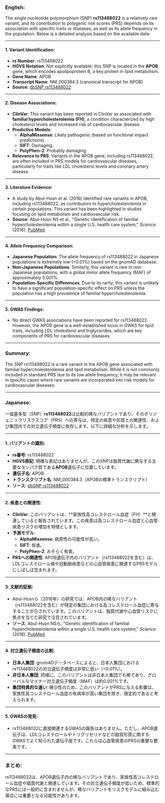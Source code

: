 ### English:
The single nucleotide polymorphism (SNP) **rs113488022** is a relatively rare variant, and its contribution to polygenic risk scores (PRS) depends on its association with specific traits or diseases, as well as its allele frequency in the population. Below is a detailed analysis based on the available data:

---

#### 1. **Variant Identification**:
   - **rs Number**: rs113488022
   - **HGVS Notation**: Not explicitly available; this SNP is located in the **APOB** gene, which encodes apolipoprotein B, a key protein in lipid metabolism.
   - **Gene Name**: APOB
   - **Transcript Name**: NM_000384.3 (canonical transcript for APOB)
   - **Source**: [dbSNP rs113488022](https://www.ncbi.nlm.nih.gov/snp/rs113488022)

---

#### 2. **Disease Associations**:
   - **ClinVar**: This variant has been reported in ClinVar as associated with **familial hypercholesterolemia (FH)**, a condition characterized by high cholesterol levels and increased risk of cardiovascular disease.
   - **Predictive Models**:
     - **AlphaMissense**: Likely pathogenic (based on functional impact predictions).
     - **SIFT**: Damaging.
     - **PolyPhen-2**: Probably damaging.
   - **Relevance to PRS**: Variants in the APOB gene, including rs113488022, are often included in PRS models for cardiovascular diseases, particularly for traits like LDL cholesterol levels and coronary artery disease.

---

#### 3. **Literature Evidence**:
   - A study by Abul-Husn et al. (2016) identified rare variants in APOB, including rs113488022, as contributors to hypercholesterolemia in certain populations. This variant has been highlighted in studies focusing on lipid metabolism and cardiovascular risk.
   - **Source**: Abul-Husn NS et al., "Genetic identification of familial hypercholesterolemia within a single U.S. health care system," *Science* (2016). [PubMed](https://pubmed.ncbi.nlm.nih.gov/27856782/)

---

#### 4. **Allele Frequency Comparison**:
   - **Japanese Population**: The allele frequency of rs113488022 in Japanese populations is extremely low (<0.01%) based on the gnomAD database.
   - **Non-Japanese Populations**: Similarly, this variant is rare in non-Japanese populations, with a global minor allele frequency (MAF) of approximately 0.001%.
   - **Population-Specific Differences**: Due to its rarity, this variant is unlikely to have a significant population-specific effect on PRS unless the population has a high prevalence of familial hypercholesterolemia.

---

#### 5. **GWAS Findings**:
   - No direct GWAS associations have been reported for rs113488022. However, the APOB gene is a well-established locus in GWAS for lipid traits, including LDL cholesterol and triglycerides, which are key components of PRS for cardiovascular diseases.

---

### Summary:
The SNP rs113488022 is a rare variant in the APOB gene associated with familial hypercholesterolemia and lipid metabolism. While it is not commonly included in standard PRS due to its low allele frequency, it may be relevant in specific cases where rare variants are incorporated into risk models for cardiovascular diseases.

---

### Japanese:
一塩基多型（SNP）**rs113488022**は比較的稀なバリアントであり、そのポリジェニックリスクスコア（PRS）への寄与は、特定の疾患や形質との関連性、および集団内での対立遺伝子頻度に依存します。以下に詳細な分析を示します。

---

#### 1. **バリアントの識別**:
   - **rs番号**: rs113488022
   - **HGVS表記**: 明確な表記はありませんが、このSNPは脂質代謝に関与する主要なタンパク質である**APOB**遺伝子に位置しています。
   - **遺伝子名**: APOB
   - **トランスクリプト名**: NM_000384.3（APOBの標準トランスクリプト）
   - **ソース**: [dbSNP rs113488022](https://www.ncbi.nlm.nih.gov/snp/rs113488022)

---

#### 2. **疾患との関連性**:
   - **ClinVar**: このバリアントは、**家族性高コレステロール血症（FH）**と関連していると報告されています。この疾患は高コレステロール血症と心血管疾患リスクの増加を特徴とします。
   - **予測モデル**:
     - **AlphaMissense**: 病原性の可能性が高い。
     - **SIFT**: 有害。
     - **PolyPhen-2**: おそらく有害。
   - **PRSへの関連性**: APOB遺伝子内のバリアント（rs113488022を含む）は、LDLコレステロール値や冠動脈疾患などの心血管疾患に関連するPRSモデルにしばしば含まれます。

---

#### 3. **文献的証拠**:
   - Abul-Husnら（2016年）の研究では、APOB内の稀なバリアント（rs113488022を含む）が特定の集団における高コレステロール血症に寄与することが示されています。このバリアントは、脂質代謝や心血管リスクに焦点を当てた研究で注目されています。
   - **ソース**: Abul-Husn NSら, "Genetic identification of familial hypercholesterolemia within a single U.S. health care system," *Science* (2016). [PubMed](https://pubmed.ncbi.nlm.nih.gov/27856782/)

---

#### 4. **対立遺伝子頻度の比較**:
   - **日本人集団**: gnomADデータベースによると、日本人集団におけるrs113488022の対立遺伝子頻度は非常に低い（<0.01%）。
   - **非日本人集団**: 同様に、このバリアントは非日本人集団でも稀であり、グローバルなマイナー対立遺伝子頻度（MAF）は約0.001%です。
   - **集団特異的な違い**: 稀少性のため、このバリアントがPRSに与える影響は、家族性高コレステロール血症の有病率が高い集団を除き、限定的であると考えられます。

---

#### 5. **GWASの発見**:
   - rs113488022に直接関連するGWASの報告はありません。ただし、APOB遺伝子は、LDLコレステロールやトリグリセリドなどの脂質形質に関するGWASでよく知られた遺伝子座です。これらは心血管疾患のPRSの重要な要素です。

---

### まとめ:
rs113488022は、APOB遺伝子内の稀なバリアントであり、家族性高コレステロール血症や脂質代謝と関連しています。その対立遺伝子頻度が低いため、標準的なPRSには一般的に含まれませんが、稀なバリアントをリスクモデルに組み込む場合には重要となる可能性があります。